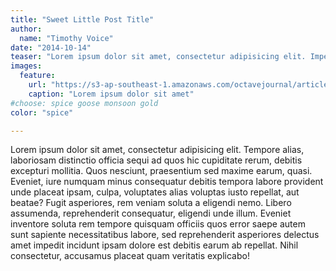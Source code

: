 ```yaml
---
title: "Sweet Little Post Title"
author:
  name: "Timothy Voice"
date: "2014-10-14"
teaser: "Lorem ipsum dolor sit amet, consectetur adipisicing elit. Impedit voluptas, aperiam quod asperiores qui, nam aliquam eius vitae debitis aliquid."
images:
  feature: 
    url: "https://s3-ap-southeast-1.amazonaws.com/octavejournal/article-assets/2014-10-15-kids"
    caption: "Lorem ipsum dolor sit amet"
#choose: spice goose monsoon gold
color: "spice"

---
```


Lorem ipsum dolor sit amet, consectetur adipisicing elit. Tempore alias, laboriosam distinctio officia sequi ad quos hic cupiditate rerum, debitis excepturi mollitia. Quos nesciunt, praesentium sed maxime earum, quasi. Eveniet, iure numquam minus consequatur debitis tempora labore provident unde placeat ipsam, culpa, voluptates alias voluptas iusto repellat, aut beatae? Fugit asperiores, rem veniam soluta a eligendi nemo. Libero assumenda, reprehenderit consequatur, eligendi unde illum. Eveniet inventore soluta rem tempore quisquam officiis quos error saepe autem sunt sapiente necessitatibus labore, sed reprehenderit asperiores delectus amet impedit incidunt ipsam dolore est debitis earum ab repellat. Nihil consectetur, accusamus placeat quam veritatis explicabo!
